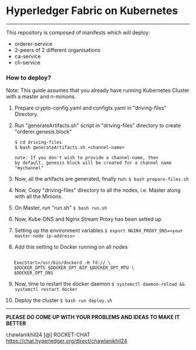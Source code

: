# Hyperledger Fabric on Kubernetes
---
This repository is composed of manifests which will deploy:

  * orderer-service
  * 2-peers of 2 different organisations
  * ca-service
  * cli-service

### How to deploy?
Note: This guide assumes that you already have running Kubernetes Cluster with a master and n-minions.


1. Prepare crypto-config.yaml and configtx.yaml in "driving-files" Directory.

2. Run "generateArtifacts.sh" script in "driving-files" directory to create "orderer.genesis.block"
    ```
    $ cd driving-files
    $ bash generateArtifacts.sh <channel-name>

    note: If you don't wish to provide a channel-name, then
    by default, genesis block will be created for a channel name "mychannel"
    ```

3. Now, all the artifacts are generated, finally run:
    ```$ bash prepare-files.sh```

4. Now, Copy "driving-files" directory to all the nodes, i.e.
    Master along with all the Minions.

5. On Master, run "run.sh"
    ```$ bash run.sh```

6. Now, Kube-DNS and Nginx Stream Proxy has been setted up.

7. Setting up the environment variables
```$ export NGINX_PROXY_DNS=<your master-node ip-address>```

8. Add this setting to Docker running on all nodes
 ``` Environment=DOCKER_OPT_DNS=--dns=<Master node   IP-address>

    ExecStart=/usr/bin/dockerd -H fd:// \
    $DOCKER_OPTS $DOCKER_OPT_BIP $DOCKER_OPT_MTU \
    $DOCKER_OPT_DNS
```

9. Now, time to restart the docker daemon
```$ systemctl daemon-reload && systemctl restart docker```

10. Deploy the cluster
```$ bash run deploy.sh```

---
**PLEASE DO COME UP WITH YOUR PROBLEMS AND IDEAS TO MAKE IT BETTER**

chawlanikhil24 [@] ROCKET-CHAT
https://chat.hyperledger.org/direct/chawlanikhil24
